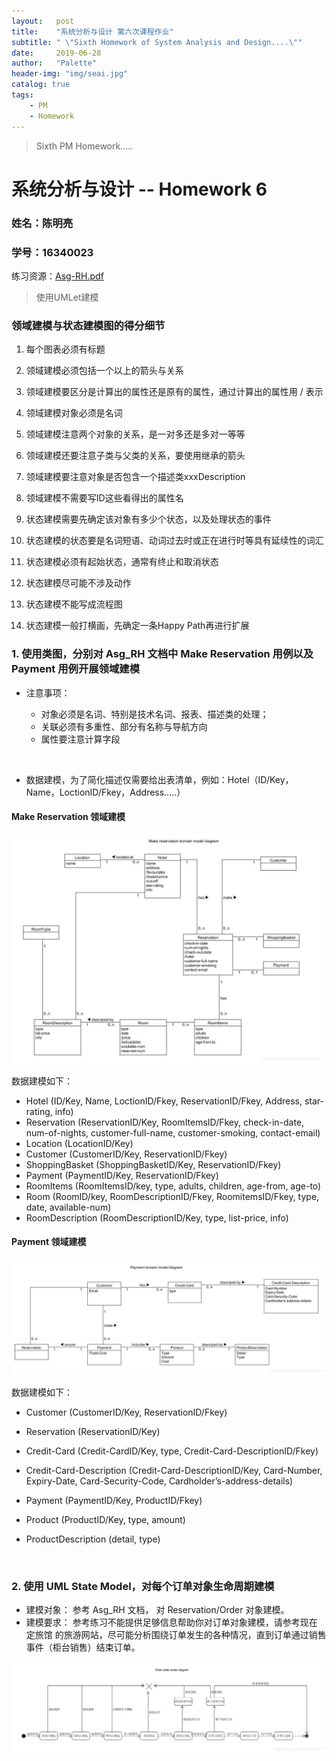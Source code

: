 ```yaml
---
layout:   post
title:    "系统分析与设计 第六次课程作业"
subtitle: " \"Sixth Homework of System Analysis and Design....\""
date:     2019-06-28
author:   "Palette"
header-img: "img/seai.jpg"
catalog: true
tags:
    - PM
    - Homework
---
```


> Sixth PM Homework.....

# 系统分析与设计  --  Homework 6


### 姓名：陈明亮

### 学号：16340023

练习资源：[Asg-RH.pdf](https://sysu-swsad.github.io/swad-guide/material/Asg_RH.pdf)

> 使用UMLet建模

### 领域建模与状态建模图的得分细节

1. 每个图表必须有标题
2. 领域建模必须包括一个以上的箭头与关系

3. 领域建模要区分是计算出的属性还是原有的属性，通过计算出的属性用 / 表示

4. 领域建模对象必须是名词

5. 领域建模注意两个对象的关系，是一对多还是多对一等等

6. 领域建模还要注意子类与父类的关系，要使用继承的箭头

7. 领域建模要注意对象是否包含一个描述类xxxDescription

8. 领域建模不需要写ID这些看得出的属性名

9. 状态建模需要先确定该对象有多少个状态，以及处理状态的事件

10. 状态建模的状态要是名词短语、动词过去时或正在进行时等具有延续性的词汇

11. 状态建模必须有起始状态，通常有终止和取消状态

12. 状态建模尽可能不涉及动作

13. 状态建模不能写成流程图
14. 状态建模一般打横画，先确定一条Happy Path再进行扩展




### 1. 使用类图，分别对 Asg_RH 文档中 Make Reservation 用例以及 Payment 用例开展领域建模
* 注意事项：

  * 对象必须是名词、特别是技术名词、报表、描述类的处理；
  * 关联必须有多重性、部分有名称与导航方向
  * 属性要注意计算字段

  ​

* 数据建模，为了简化描述仅需要给出表清单，例如：Hotel（ID/Key，Name，LoctionID/Fkey，Address…..）




#### Make Reservation 领域建模

![img](/img/1.jpg)



数据建模如下：

* Hotel (ID/Key, Name, LoctionID/Fkey, ReservationID/Fkey, Address, star-rating, info)
* Reservation (ReservationID/Key, RoomItemsID/Fkey, check-in-date, num-of-nights, customer-full-name, customer-smoking, contact-email)
* Location (LocationID/Key)
* Customer (CustomerID/Key, ReservationID/Fkey)
* ShoppingBasket (ShoppingBasketID/Key, ReservationID/Fkey)
* Payment (PaymentID/Key, ReservationID/Fkey)
* RoomItems (RoomItemsID/key, type, adults, children, age-from, age-to)
* Room (RoomID/key, RoomDescriptionID/Fkey, RoomitemsID/Fkey, type, date, available-num)
* RoomDescription (RoomDescriptionID/Key, type, list-price, info)



#### Payment 领域建模

![img](/img/2.jpg)



数据建模如下：

* Customer (CustomerID/Key, ReservationID/Fkey)

* Reservation (ReservationID/Key)

* Credit-Card (Credit-CardID/Key, type, Credit-Card-DescriptionID/Fkey)

* Credit-Card-Description (Credit-Card-DescriptionID/Key, Card-Number, Expiry-Date, Card-Security-Code, Cardholder’s-address-details)

* Payment (PaymentID/Key, ProductID/Fkey)

* Product (ProductID/Key, type, amount)

* ProductDescription (detail, type)

  ​



### 2. 使用 UML State Model，对每个订单对象生命周期建模

* 建模对象： 参考 Asg_RH 文档， 对 Reservation/Order 对象建模。
* 建模要求： 参考练习不能提供足够信息帮助你对订单对象建模，请参考现在 定旅馆 的旅游网站，尽可能分析围绕订单发生的各种情况，直到订单通过销售事件（柜台销售）结束订单。



![img](/img/3.jpg)